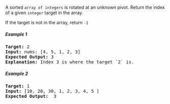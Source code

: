 A sorted `array of integers` is rotated at an unknown pivot.
Return the index of a given `integer` target in the array.

If the target is not in the array, return `-1`

##### Example 1

<pre>
<b>Target:</b> 2
<b>Input:</b> nums: [4, 5, 1, 2, 3]
<b>Expected Output:</b> 3
<b>Explanation:</b> Index 3 is where the target `2` is.
</pre>

##### Example 2

<pre>
<b>Target:</b> 1
<b>Input:</b> [10, 20, 30, 1, 2, 3, 4, 5 ]
<b>Expected Output:</b>  3
</pre>
